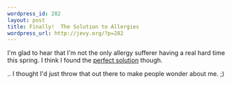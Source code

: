 ```yaml
--- 
wordpress_id: 282
layout: post
title: Finally!  The Solution to Allergies
wordpress_url: http://jevy.org/?p=282
---
```

I'm glad to hear that I'm not the only allergy sufferer having a real hard time this spring.  I think I found the <a href="http://www.bitsofnews.com/modules.php?name=News&file=article&sid=3666">perfect solution</a> though.

.. I thought I'd just throw that out there to make people wonder about me. ;)
